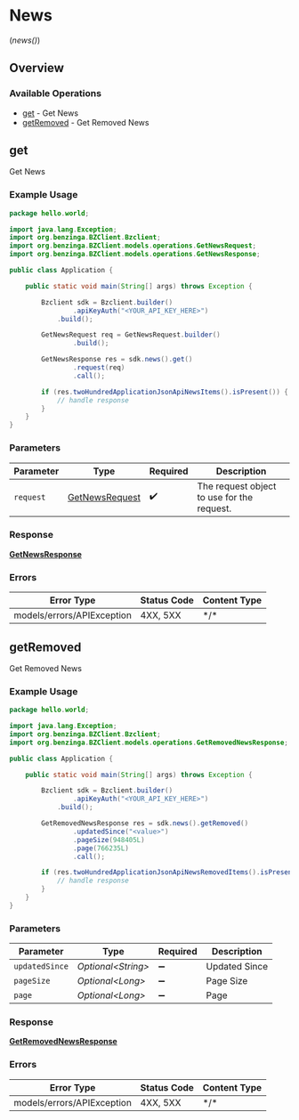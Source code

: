 # News
(*news()*)

## Overview

### Available Operations

* [get](#get) - Get News
* [getRemoved](#getremoved) - Get Removed News

## get

Get News

### Example Usage

```java
package hello.world;

import java.lang.Exception;
import org.benzinga.BZClient.Bzclient;
import org.benzinga.BZClient.models.operations.GetNewsRequest;
import org.benzinga.BZClient.models.operations.GetNewsResponse;

public class Application {

    public static void main(String[] args) throws Exception {

        Bzclient sdk = Bzclient.builder()
                .apiKeyAuth("<YOUR_API_KEY_HERE>")
            .build();

        GetNewsRequest req = GetNewsRequest.builder()
                .build();

        GetNewsResponse res = sdk.news().get()
                .request(req)
                .call();

        if (res.twoHundredApplicationJsonApiNewsItems().isPresent()) {
            // handle response
        }
    }
}
```

### Parameters

| Parameter                                                   | Type                                                        | Required                                                    | Description                                                 |
| ----------------------------------------------------------- | ----------------------------------------------------------- | ----------------------------------------------------------- | ----------------------------------------------------------- |
| `request`                                                   | [GetNewsRequest](../../models/operations/GetNewsRequest.md) | :heavy_check_mark:                                          | The request object to use for the request.                  |

### Response

**[GetNewsResponse](../../models/operations/GetNewsResponse.md)**

### Errors

| Error Type                 | Status Code                | Content Type               |
| -------------------------- | -------------------------- | -------------------------- |
| models/errors/APIException | 4XX, 5XX                   | \*/\*                      |

## getRemoved

Get Removed News

### Example Usage

```java
package hello.world;

import java.lang.Exception;
import org.benzinga.BZClient.Bzclient;
import org.benzinga.BZClient.models.operations.GetRemovedNewsResponse;

public class Application {

    public static void main(String[] args) throws Exception {

        Bzclient sdk = Bzclient.builder()
                .apiKeyAuth("<YOUR_API_KEY_HERE>")
            .build();

        GetRemovedNewsResponse res = sdk.news().getRemoved()
                .updatedSince("<value>")
                .pageSize(948405L)
                .page(766235L)
                .call();

        if (res.twoHundredApplicationJsonApiNewsRemovedItems().isPresent()) {
            // handle response
        }
    }
}
```

### Parameters

| Parameter           | Type                | Required            | Description         |
| ------------------- | ------------------- | ------------------- | ------------------- |
| `updatedSince`      | *Optional\<String>* | :heavy_minus_sign:  | Updated Since       |
| `pageSize`          | *Optional\<Long>*   | :heavy_minus_sign:  | Page Size           |
| `page`              | *Optional\<Long>*   | :heavy_minus_sign:  | Page                |

### Response

**[GetRemovedNewsResponse](../../models/operations/GetRemovedNewsResponse.md)**

### Errors

| Error Type                 | Status Code                | Content Type               |
| -------------------------- | -------------------------- | -------------------------- |
| models/errors/APIException | 4XX, 5XX                   | \*/\*                      |